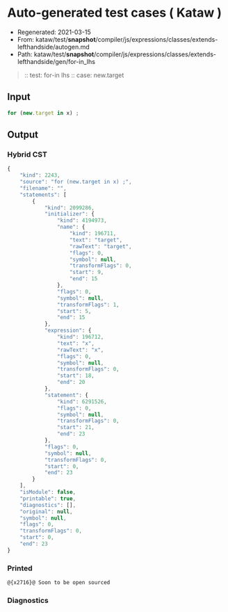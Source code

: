 # Auto-generated test cases ( Kataw )
- Regenerated: 2021-03-15
- From: kataw/test/__snapshot__/compiler/js/expressions/classes/extends-lefthandside/autogen.md
- Path: kataw/test/__snapshot__/compiler/js/expressions/classes/extends-lefthandside/gen/for-in_lhs
> :: test: for-in lhs
> :: case: new.target
## Input

`````js
for (new.target in x) ;
`````

## Output

### Hybrid CST

```javascript
{
    "kind": 2243,
    "source": "for (new.target in x) ;",
    "filename": "",
    "statements": [
        {
            "kind": 2099286,
            "initializer": {
                "kind": 4194973,
                "name": {
                    "kind": 196711,
                    "text": "target",
                    "rawText": "target",
                    "flags": 0,
                    "symbol": null,
                    "transformFlags": 0,
                    "start": 9,
                    "end": 15
                },
                "flags": 0,
                "symbol": null,
                "transformFlags": 1,
                "start": 5,
                "end": 15
            },
            "expression": {
                "kind": 196712,
                "text": "x",
                "rawText": "x",
                "flags": 0,
                "symbol": null,
                "transformFlags": 0,
                "start": 18,
                "end": 20
            },
            "statement": {
                "kind": 6291526,
                "flags": 0,
                "symbol": null,
                "transformFlags": 0,
                "start": 21,
                "end": 23
            },
            "flags": 0,
            "symbol": null,
            "transformFlags": 0,
            "start": 0,
            "end": 23
        }
    ],
    "isModule": false,
    "printable": true,
    "diagnostics": [],
    "original": null,
    "symbol": null,
    "flags": 0,
    "transformFlags": 0,
    "start": 0,
    "end": 23
}
```

### Printed

```javascript
@{x2716}@ Soon to be open sourced
```

### Diagnostics

```javascript

```

